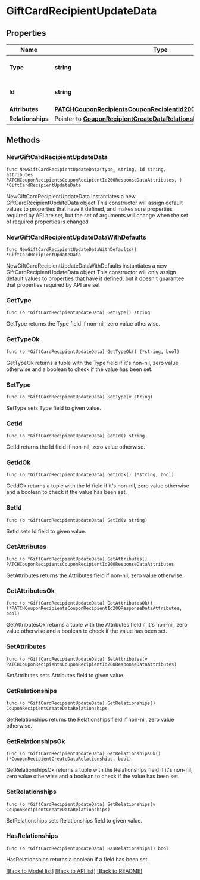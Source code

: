 # GiftCardRecipientUpdateData

## Properties

Name | Type | Description | Notes
------------ | ------------- | ------------- | -------------
**Type** | **string** | The resource&#39;s type | 
**Id** | **string** | The resource&#39;s id | 
**Attributes** | [**PATCHCouponRecipientsCouponRecipientId200ResponseDataAttributes**](PATCHCouponRecipientsCouponRecipientId200ResponseDataAttributes.md) |  | 
**Relationships** | Pointer to [**CouponRecipientCreateDataRelationships**](CouponRecipientCreateDataRelationships.md) |  | [optional] 

## Methods

### NewGiftCardRecipientUpdateData

`func NewGiftCardRecipientUpdateData(type_ string, id string, attributes PATCHCouponRecipientsCouponRecipientId200ResponseDataAttributes, ) *GiftCardRecipientUpdateData`

NewGiftCardRecipientUpdateData instantiates a new GiftCardRecipientUpdateData object
This constructor will assign default values to properties that have it defined,
and makes sure properties required by API are set, but the set of arguments
will change when the set of required properties is changed

### NewGiftCardRecipientUpdateDataWithDefaults

`func NewGiftCardRecipientUpdateDataWithDefaults() *GiftCardRecipientUpdateData`

NewGiftCardRecipientUpdateDataWithDefaults instantiates a new GiftCardRecipientUpdateData object
This constructor will only assign default values to properties that have it defined,
but it doesn't guarantee that properties required by API are set

### GetType

`func (o *GiftCardRecipientUpdateData) GetType() string`

GetType returns the Type field if non-nil, zero value otherwise.

### GetTypeOk

`func (o *GiftCardRecipientUpdateData) GetTypeOk() (*string, bool)`

GetTypeOk returns a tuple with the Type field if it's non-nil, zero value otherwise
and a boolean to check if the value has been set.

### SetType

`func (o *GiftCardRecipientUpdateData) SetType(v string)`

SetType sets Type field to given value.


### GetId

`func (o *GiftCardRecipientUpdateData) GetId() string`

GetId returns the Id field if non-nil, zero value otherwise.

### GetIdOk

`func (o *GiftCardRecipientUpdateData) GetIdOk() (*string, bool)`

GetIdOk returns a tuple with the Id field if it's non-nil, zero value otherwise
and a boolean to check if the value has been set.

### SetId

`func (o *GiftCardRecipientUpdateData) SetId(v string)`

SetId sets Id field to given value.


### GetAttributes

`func (o *GiftCardRecipientUpdateData) GetAttributes() PATCHCouponRecipientsCouponRecipientId200ResponseDataAttributes`

GetAttributes returns the Attributes field if non-nil, zero value otherwise.

### GetAttributesOk

`func (o *GiftCardRecipientUpdateData) GetAttributesOk() (*PATCHCouponRecipientsCouponRecipientId200ResponseDataAttributes, bool)`

GetAttributesOk returns a tuple with the Attributes field if it's non-nil, zero value otherwise
and a boolean to check if the value has been set.

### SetAttributes

`func (o *GiftCardRecipientUpdateData) SetAttributes(v PATCHCouponRecipientsCouponRecipientId200ResponseDataAttributes)`

SetAttributes sets Attributes field to given value.


### GetRelationships

`func (o *GiftCardRecipientUpdateData) GetRelationships() CouponRecipientCreateDataRelationships`

GetRelationships returns the Relationships field if non-nil, zero value otherwise.

### GetRelationshipsOk

`func (o *GiftCardRecipientUpdateData) GetRelationshipsOk() (*CouponRecipientCreateDataRelationships, bool)`

GetRelationshipsOk returns a tuple with the Relationships field if it's non-nil, zero value otherwise
and a boolean to check if the value has been set.

### SetRelationships

`func (o *GiftCardRecipientUpdateData) SetRelationships(v CouponRecipientCreateDataRelationships)`

SetRelationships sets Relationships field to given value.

### HasRelationships

`func (o *GiftCardRecipientUpdateData) HasRelationships() bool`

HasRelationships returns a boolean if a field has been set.


[[Back to Model list]](../README.md#documentation-for-models) [[Back to API list]](../README.md#documentation-for-api-endpoints) [[Back to README]](../README.md)


